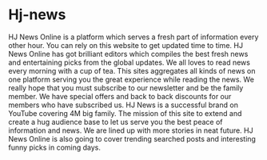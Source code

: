 # Hj-news
HJ News Online is a platform which serves a fresh part of information every other hour. You can rely on this website to get updated time to time. HJ News Online has got brilliant editors which compiles the best fresh news and entertaining picks from the global updates. We all loves to read news every morning with a cup of tea. This sites aggregates all kinds of news on one platform serving you the great experience while reading the news. We really hope that you must subscribe to our newsletter and be the family member. We have special offers and back to back discounts for our members who have subscribed us. HJ News is a successful brand on YouTube covering 4M big family. The mission of this site to extend and create a hug audience base to let us serve you the best peace of information and news. We are lined up with more stories in neat future. HJ News Online is also going to cover trending searched posts and interesting funny picks in coming days. 
